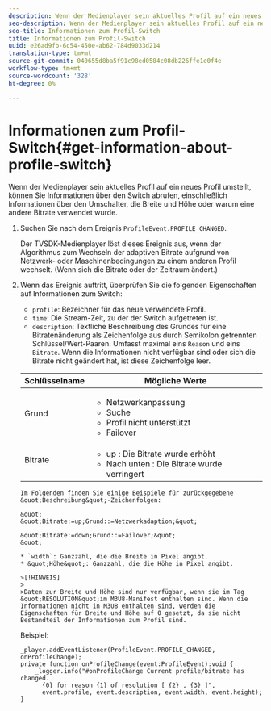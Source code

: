 ```yaml
---
description: Wenn der Medienplayer sein aktuelles Profil auf ein neues Profil umstellt, können Sie Informationen über den Switch abrufen, einschließlich Informationen über den Umschalter, die Breite und Höhe oder warum eine andere Bitrate verwendet wurde.
seo-description: Wenn der Medienplayer sein aktuelles Profil auf ein neues Profil umstellt, können Sie Informationen über den Switch abrufen, einschließlich Informationen über den Umschalter, die Breite und Höhe oder warum eine andere Bitrate verwendet wurde.
seo-title: Informationen zum Profil-Switch
title: Informationen zum Profil-Switch
uuid: e26ad9fb-6c54-450e-ab62-784d9033d214
translation-type: tm+mt
source-git-commit: 040655d8ba5f91c98ed0584c08db226ffe1e0f4e
workflow-type: tm+mt
source-wordcount: '328'
ht-degree: 0%

---
```



# Informationen zum Profil-Switch{#get-information-about-profile-switch}

Wenn der Medienplayer sein aktuelles Profil auf ein neues Profil umstellt, können Sie Informationen über den Switch abrufen, einschließlich Informationen über den Umschalter, die Breite und Höhe oder warum eine andere Bitrate verwendet wurde.

1. Suchen Sie nach dem Ereignis `ProfileEvent.PROFILE_CHANGED`.

   Der TVSDK-Medienplayer löst dieses Ereignis aus, wenn der Algorithmus zum Wechseln der adaptiven Bitrate aufgrund von Netzwerk- oder Maschinenbedingungen zu einem anderen Profil wechselt. (Wenn sich die Bitrate oder der Zeitraum ändert.)
1. Wenn das Ereignis auftritt, überprüfen Sie die folgenden Eigenschaften auf Informationen zum Switch:

   * `profile`: Bezeichner für das neue verwendete Profil.
   * `time`: Die Stream-Zeit, zu der der Switch aufgetreten ist.
   * `description`: Textliche Beschreibung des Grundes für eine Bitratenänderung als Zeichenfolge aus durch Semikolon getrennten Schlüssel/Wert-Paaren. Umfasst maximal eins `Reason` und eins `Bitrate`. Wenn die Informationen nicht verfügbar sind oder sich die Bitrate nicht geändert hat, ist diese Zeichenfolge leer.

   <table id="table_E400FD9C57FF40CBAC14AF6847CD8301"> 
    <thead> 
      <tr> 
      <th colname="col1" class="entry"> Schlüsselname </th> 
      <th colname="col2" class="entry"> Mögliche Werte </th> 
      </tr> 
    </thead>
    <tbody> 
      <tr> 
      <td colname="col1"> <span class="codeph"> Grund  </span> </td> 
      <td colname="col2"> 
       <ul id="ul_37DDE3F297634ED6B47DF5D73F969369"> 
       <li id="li_E374B029E1AF40689D70A9D30E057C5B">Netzwerkanpassung </li> 
       <li id="li_753862EEF1C9474EA8E20C89F5EF5D8D">Suche </li> 
       <li id="li_EC14923F92CF4D11A47928A8D2DE6D8B">Profil nicht unterstützt </li> 
       <li id="li_695AB4A89C9D4833AF6D8B6424FC912B">Failover </li> 
       </ul> </td> 
      </tr> 
      <tr> 
      <td colname="col1"> <span class="codeph"> Bitrate  </span> </td> 
      <td colname="col2"> 
       <ul id="ul_1B49BD90A91147359712E1AFD8877E23"> 
       <li id="li_1C8E593C65D34742B14A8D0EAD43E0A9"> <span class="codeph"> up  </span>: Die Bitrate wurde erhöht </li> 
       <li id="li_B1A00E3985A849B6855E15CF70D79BB8"> <span class="codeph"> Nach unten  </span>: Die Bitrate wurde verringert </li> 
       </ul> </td> 
      </tr> 
    </tbody>
</table>

    Im Folgenden finden Sie einige Beispiele für zurückgegebene &quot;Beschreibung&quot;-Zeichenfolgen:
    
    &quot;
    &quot;Bitrate:=up;Grund::=Netzwerkadaption;&quot;
    
    &quot;Bitrate:=down;Grund::=Failover;&quot;
    &quot;
    
    * `width`: Ganzzahl, die die Breite in Pixel angibt.
    * &quot;Höhe&quot;: Ganzzahl, die die Höhe in Pixel angibt.
    
    >[!HINWEIS]
    >
    >Daten zur Breite und Höhe sind nur verfügbar, wenn sie im Tag &quot;RESOLUTION&quot;im M3U8-Manifest enthalten sind. Wenn die Informationen nicht in M3U8 enthalten sind, werden die Eigenschaften für Breite und Höhe auf 0 gesetzt, da sie nicht Bestandteil der Informationen zum Profil sind.

<!--<a id="example_A713D420AE2E4E3CB7B78C6BC732BE90"></a>-->

Beispiel:

```
_player.addEventListener(ProfileEvent.PROFILE_CHANGED, onProfileChange); 
private function onProfileChange(event:ProfileEvent):void { 
    _logger.info("#onProfileChange Current profile/bitrate has changed.  
      {0} for reason {1} of resolution [ {2} , {3} ]",  
      event.profile, event.description, event.width, event.height); 
}
```

